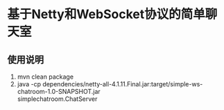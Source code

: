 # 基于Netty和WebSocket协议的简单聊天室
## 使用说明
1. mvn clean package
2. java -cp  dependencies/netty-all-4.1.11.Final.jar:target/simple-ws-chatroom-1.0-SNAPSHOT.jar \
    simplechatroom.ChatServer <port>
